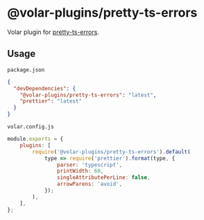 # @volar-plugins/pretty-ts-errors

Volar plugin for [pretty-ts-errors](https://github.com/yoavbls/pretty-ts-errors).

## Usage

`package.json`

```json
{
  "devDependencies": {
    "@volar-plugins/pretty-ts-errors": "latest",
    "prettier": "latest"
  }
}
```

`volar.config.js`

```js
module.exports = {
	plugins: [
		require('@volar-plugins/pretty-ts-errors').default(
			type => require('prettier').format(type, {
				parser: 'typescript',
				printWidth: 60,
				singleAttributePerLine: false,
				arrowParens: 'avoid',
			});
		),
	],
};
```
